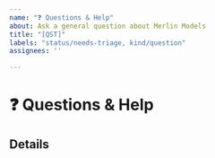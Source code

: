```yaml
---
name: "❓ Questions & Help"
about: Ask a general question about Merlin Models
title: "[QST]"
labels: "status/needs-triage, kind/question"
assignees: ''

---
```


# ❓ Questions & Help

## Details

<!-- Description of your question -->
